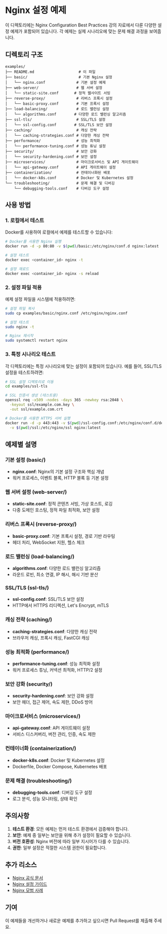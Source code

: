 # Nginx 설정 예제

이 디렉토리에는 Nginx Configuration Best Practices 강의 자료에서 다룬 다양한 설정 예제가 포함되어 있습니다. 각 예제는 실제 시나리오에 맞는 문제 해결 과정을 보여줍니다.

## 디렉토리 구조

```
examples/
├── README.md                    # 이 파일
├── basic/                       # 기본 Nginx 설정
│   └── nginx.conf              # 기본 설정 예제
├── web-server/                 # 웹 서버 설정
│   └── static-site.conf       # 정적 웹사이트 서빙
├── reverse-proxy/              # 리버스 프록시 설정
│   └── basic-proxy.conf        # 기본 프록시 설정
├── load-balancing/             # 로드 밸런싱 설정
│   └── algorithms.conf        # 다양한 로드 밸런싱 알고리즘
├── ssl-tls/                    # SSL/TLS 설정
│   └── ssl-config.conf        # SSL/TLS 보안 설정
├── caching/                    # 캐싱 전략
│   └── caching-strategies.conf # 다양한 캐싱 전략
├── performance/                # 성능 최적화
│   └── performance-tuning.conf # 성능 튜닝 설정
├── security/                   # 보안 강화
│   └── security-hardening.conf # 보안 설정
├── microservices/              # 마이크로서비스 및 API 게이트웨이
│   └── api-gateway.conf        # API 게이트웨이 설정
├── containerization/           # 컨테이너화된 배포
│   └── docker-k8s.conf         # Docker 및 Kubernetes 설정
└── troubleshooting/            # 문제 해결 및 디버깅
    └── debugging-tools.conf    # 디버깅 도구 설정
```

## 사용 방법

### 1. 로컬에서 테스트

Docker를 사용하여 로컬에서 예제를 테스트할 수 있습니다:

```bash
# Docker를 사용한 Nginx 실행
docker run -d -p 80:80 -v $(pwd)/basic:/etc/nginx/conf.d nginx:latest

# 설정 테스트
docker exec <container_id> nginx -t

# 설정 재로드
docker exec <container_id> nginx -s reload
```

### 2. 설정 파일 적용

예제 설정 파일을 시스템에 적용하려면:

```bash
# 설정 파일 복사
sudo cp examples/basic/nginx.conf /etc/nginx/nginx.conf

# 설정 테스트
sudo nginx -t

# Nginx 재시작
sudo systemctl restart nginx
```

### 3. 특정 시나리오 테스트

각 디렉토리에는 특정 시나리오에 맞는 설정이 포함되어 있습니다. 예를 들어, SSL/TLS 설정을 테스트하려면:

```bash
# SSL 설정 디렉토리로 이동
cd examples/ssl-tls

# SSL 인증서 생성 (테스트용)
openssl req -x509 -nodes -days 365 -newkey rsa:2048 \
  -keyout ssl/example.com.key \
  -out ssl/example.com.crt

# Docker를 사용한 HTTPS 서버 실행
docker run -d -p 443:443 -v $(pwd)/ssl-config.conf:/etc/nginx/conf.d/default.conf \
  -v $(pwd)/ssl:/etc/nginx/ssl nginx:latest
```

## 예제별 설명

### 기본 설정 (basic/)
- **nginx.conf**: Nginx의 기본 설정 구조와 핵심 개념
- 워커 프로세스, 이벤트 블록, HTTP 블록 등 기본 설정

### 웹 서버 설정 (web-server/)
- **static-site.conf**: 정적 콘텐츠 서빙, 가상 호스트, 로깅
- 다중 도메인 호스팅, 정적 파일 최적화, 보안 설정

### 리버스 프록시 (reverse-proxy/)
- **basic-proxy.conf**: 기본 프록시 설정, 경로 기반 라우팅
- 헤더 처리, WebSocket 지원, 헬스 체크

### 로드 밸런싱 (load-balancing/)
- **algorithms.conf**: 다양한 로드 밸런싱 알고리즘
- 라운드 로빈, 최소 연결, IP 해시, 해시 기반 분산

### SSL/TLS (ssl-tls/)
- **ssl-config.conf**: SSL/TLS 보안 설정
- HTTP에서 HTTPS 리디렉션, Let's Encrypt, mTLS

### 캐싱 전략 (caching/)
- **caching-strategies.conf**: 다양한 캐싱 전략
- 브라우저 캐싱, 프록시 캐싱, FastCGI 캐싱

### 성능 최적화 (performance/)
- **performance-tuning.conf**: 성능 최적화 설정
- 워커 프로세스 튜닝, 커넥션 최적화, HTTP/2 설정

### 보안 강화 (security/)
- **security-hardening.conf**: 보안 강화 설정
- 보안 헤더, 접근 제어, 속도 제한, DDoS 방어

### 마이크로서비스 (microservices/)
- **api-gateway.conf**: API 게이트웨이 설정
- 서비스 디스커버리, 버전 관리, 인증, 속도 제한

### 컨테이너화 (containerization/)
- **docker-k8s.conf**: Docker 및 Kubernetes 설정
- Dockerfile, Docker Compose, Kubernetes 배포

### 문제 해결 (troubleshooting/)
- **debugging-tools.conf**: 디버깅 도구 설정
- 로그 분석, 성능 모니터링, 상태 확인

## 주의사항

1. **테스트 환경**: 모든 예제는 먼저 테스트 환경에서 검증해야 합니다.
2. **보안**: 예제 중 일부는 보안을 위해 추가 설정이 필요할 수 있습니다.
3. **버전 호환성**: Nginx 버전에 따라 일부 지시어가 다를 수 있습니다.
4. **권한**: 일부 설정은 적절한 시스템 권한이 필요합니다.

## 추가 리소스

- [Nginx 공식 문서](https://nginx.org/en/docs/)
- [Nginx 설정 가이드](https://www.nginx.com/resources/wiki/start/topics/examples/full/)
- [Nginx 모범 사례](https://www.nginx.com/blog/nginx-best-practices/)

## 기여

이 예제들을 개선하거나 새로운 예제를 추가하고 싶으시면 Pull Request를 제출해 주세요.